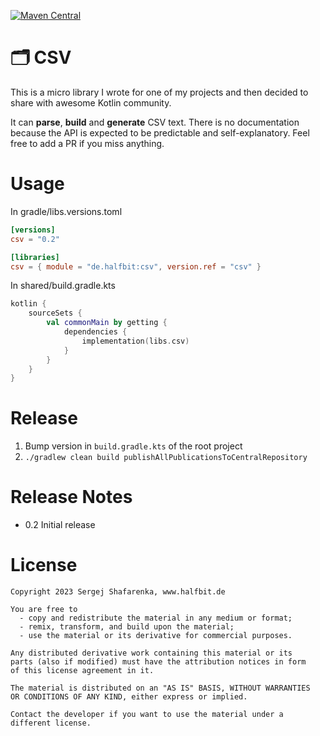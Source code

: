 [![Maven Central](http://img.shields.io/maven-central/v/de.halfbit/csv.svg)](http://search.maven.org/#search%7Cga%7C1%7Cg%3A%22de.halfbit%22%20a%3A%csv%22)

# 🗂 CSV ️

This is a micro library I wrote for one of my projects and then decided to share with awesome Kotlin community. 

It can **parse**, **build** and **generate** CSV text. There is no documentation because the API is expected to be predictable and self-explanatory. Feel free to add a PR if you miss anything.

# Usage

In gradle/libs.versions.toml
```toml
[versions]
csv = "0.2"

[libraries]
csv = { module = "de.halfbit:csv", version.ref = "csv" }
```

In shared/build.gradle.kts
```kotlin
kotlin {
    sourceSets {
        val commonMain by getting {
            dependencies {
                implementation(libs.csv)
            }
        }
    }
}
```

# Release

1. Bump version in `build.gradle.kts` of the root project
2. `./gradlew clean build publishAllPublicationsToCentralRepository`

# Release Notes

- 0.2 Initial release

# License
```
Copyright 2023 Sergej Shafarenka, www.halfbit.de

You are free to
  - copy and redistribute the material in any medium or format;
  - remix, transform, and build upon the material;
  - use the material or its derivative for commercial purposes.

Any distributed derivative work containing this material or its 
parts (also if modified) must have the attribution notices in form 
of this license agreement in it.   

The material is distributed on an "AS IS" BASIS, WITHOUT WARRANTIES 
OR CONDITIONS OF ANY KIND, either express or implied.

Contact the developer if you want to use the material under a 
different license.
```
